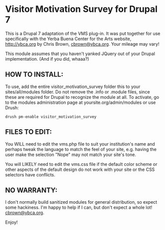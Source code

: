 # Visitor Motivation Survey for Drupal 7

This is a Drupal 7 adaptation of the VMS plug-in. It was put together for use specifically with the Yerba Buena Center for the Arts website, http://ybca.org by Chris Brown,
cbrown@ybca.org. Your mileage may vary!

This module assumes that you haven't yanked JQuery out of your Drupal implementation. (And if you did, whaaa?)

## HOW TO INSTALL:

To use, add the entire visitor_motivation_survey folder this to your sites/all/modules folder.  Do not remove the .info or .module files, since these are required for Drupal to recognize the module at all.  To activate, go to the modules administration page at yoursite.org/admin/modules or use Drush:

`drush pm-enable visitor_motivation_survey`

## FILES TO EDIT:

You WILL need to edit the vms.php file to suit your institution's name and perhaps tweak the language to match the feel of your site, e.g. having the user make the selection "Nope" may not match your site's tone.

You will LIKELY need to edit the vms.css file if the default color scheme or other aspects of the default design do not work with your site or the CSS selectors have conflicts.

## NO WARRANTY:

I don't normally build sanitized modules for general distribution, so expect some hackiness. I'm happy to help if I can, but don't expect a whole lot! cbrown@ybca.org.

Enjoy!
